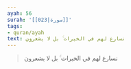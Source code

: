 ```yaml
---
ayah: 56
surah: '[[023|سورة]]'
tags:
- quran/ayah
text: نسارع لهم في الخيرات ۚ بل لا يشعرون
---
```

> نسارع لهم في الخيرات ۚ بل لا يشعرون
